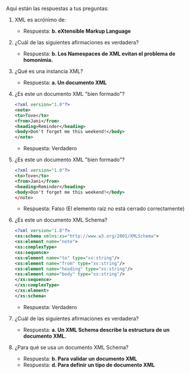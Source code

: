 Aquí están las respuestas a tus preguntas:

1. XML es acrónimo de:
   - Respuesta: **b. eXtensible Markup Language**

2. ¿Cuál de las siguientes afirmaciones es verdadera?
   - Respuesta: **b. Los Namespaces de XML evitan el problema de homonimia.**

3. ¿Qué es una instancia XML?
   - Respuesta: **a. Un documento XML**

4. ¿Es este un documento XML "bien formado"?
   ```xml
   <?xml version="1.0"?>
   <note>
   <to>Tove</to>
   <from>Jani</from>
   <heading>Reminder</heading>
   <body>Don't forget me this weekend!</body>
   </note>
   ```
   - Respuesta: Verdadero

5. ¿Es este un documento XML "bien formado"?
   ```xml
   <?xml version="1.0"?>
   <to>Tove</to>
   <from>Jani</from>
   <heading>Reminder</heading>
   <body>Don't forget me this weekend!</body>
   </note>
   ```
   - Respuesta: Falso (El elemento raíz no está cerrado correctamente)

6. ¿Es este un documento XML Schema?
   ```xml
   <?xml version="1.0"?>
   <xs:schema xmlns:xs="http://www.w3.org/2001/XMLSchema">
   <xs:element name="note">
   <xs:complexType>
   <xs:sequence>
   <xs:element name="to" type="xs:string"/>
   <xs:element name="from" type="xs:string"/>
   <xs:element name="heading" type="xs:string"/>
   <xs:element name="body" type="xs:string"/>
   </xs:sequence>
   </xs:complexType>
   </xs:element>
   </xs:schema>
   ```
   - Respuesta: Verdadero

7. ¿Cuál de las siguientes afirmaciones es verdadera?
   - Respuesta: **a. Un XML Schema describe la estructura de un documento XML.**

8. ¿Para qué se usa un documento XML Schema?
   - Respuesta: **b. Para validar un documento XML**
   - Respuesta: **d. Para definir un tipo de documento XML**